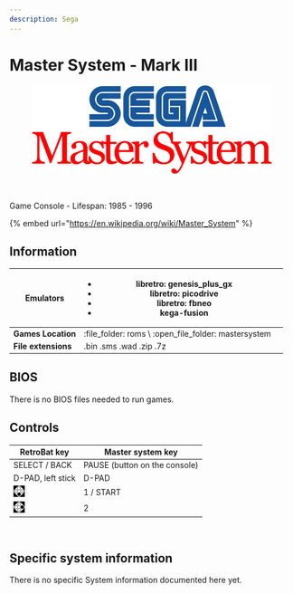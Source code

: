 ```yaml
---
description: Sega
---
```


# Master System - Mark III

<figure><img src="https://raw.githubusercontent.com/fabricecaruso/es-theme-carbon/5149a33eed46b2af638b06119397d4023b75131f/art/logos/mastersystem.svg" alt=""><figcaption></figcaption></figure>

<figure><img src="https://upload.wikimedia.org/wikipedia/commons/3/37/Sega_Mark_III_logo.svg" alt=""><figcaption></figcaption></figure>

Game Console - Lifespan: 1985 - 1996

{% embed url="https://en.wikipedia.org/wiki/Master_System" %}

## Information

| **Emulators**       | <ul><li>libretro: genesis_plus_gx</li><li>libretro: picodrive</li><li>libretro: fbneo</li><li>kega-fusion</li></ul> |   |
| ------------------- | ------------------------------------------------------------------------------------------------------------------- | - |
| **Games Location**  | :file\_folder: roms \ :open\_file\_folder: mastersystem                                                             |   |
| **File extensions** | .bin .sms .wad .zip .7z                                                                                             |   |

## BIOS

There is no BIOS files needed to run games.

## Controls

| RetroBat key                                           | Master system key             |
| ------------------------------------------------------ | ----------------------------- |
| SELECT / BACK                                          | PAUSE (button on the console) |
| D-PAD, left stick                                      | D-PAD                         |
| ![A](<../../../.gitbook/assets/image (1) (2) (1).png>) | 1 / START                     |
| ![B](<../../../.gitbook/assets/image (4) (1).png>)     | 2                             |

<figure><img src="https://i.imgur.com/IY6vs5g.png" alt=""><figcaption></figcaption></figure>

## Specific system information

There is no specific System information documented here yet.
